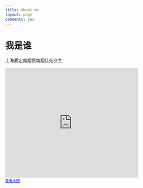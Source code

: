 ```yaml
---
title: About me
layout: page
comments: yes
---
```


# 我是谁

上海嘉定南翔银南翔佳苑业主


<iframe width="425" height="350" frameborder="0" scrolling="no" marginheight="0" marginwidth="0" src="http://ditu.google.cn/maps?f=q&amp;source=s_q&amp;hl=zh-CN&amp;geocode=&amp;q=%E5%98%89%E5%AE%9A%E5%8D%97%E7%BF%94&amp;aq=&amp;sll=35.86166,104.195397&amp;sspn=52.053854,84.638672&amp;brcurrent=3,0x35b241f46a4f615b:0xea84a119f0bad1e3,0,0x35b27040b1f53c33:0x295129423c364a1%3B5,0,0&amp;ie=UTF8&amp;hq=&amp;hnear=%E5%8D%97%E7%BF%94&amp;ll=31.296996,121.323512&amp;spn=0.003415,0.005166&amp;t=h&amp;z=14&amp;output=embed"></iframe><br /><small><a href="http://ditu.google.cn/maps?f=q&amp;source=embed&amp;hl=zh-CN&amp;geocode=&amp;q=%E5%98%89%E5%AE%9A%E5%8D%97%E7%BF%94&amp;aq=&amp;sll=35.86166,104.195397&amp;sspn=52.053854,84.638672&amp;brcurrent=3,0x35b241f46a4f615b:0xea84a119f0bad1e3,0,0x35b27040b1f53c33:0x295129423c364a1%3B5,0,0&amp;ie=UTF8&amp;hq=&amp;hnear=%E5%8D%97%E7%BF%94&amp;ll=31.296996,121.323512&amp;spn=0.003415,0.005166&amp;t=h&amp;z=14" style="color:#0000FF;text-align:left">查看大图</a></small>

